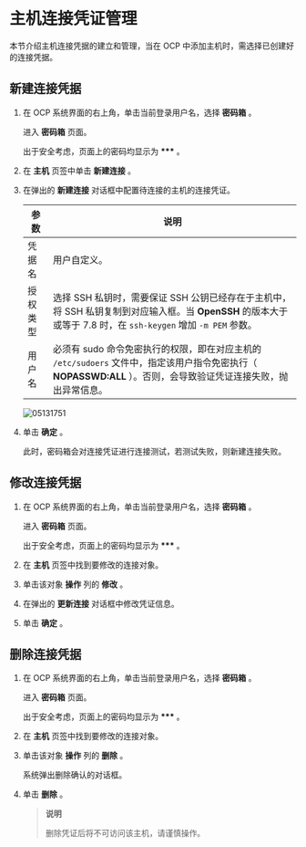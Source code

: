 # 主机连接凭证管理

本节介绍主机连接凭据的建立和管理，当在 OCP 中添加主机时，需选择已创建好的连接凭据。

## 新建连接凭据

1. 在 OCP 系统界面的右上角，单击当前登录用户名，选择 **密码箱** 。

   进入 **密码箱** 页面。

   出于安全考虑，页面上的密码均显示为 **\*\*\*** 。

2. 在 **主机** 页签中单击 **新建连接** 。

3. 在弹出的 **新建连接** 对话框中配置待连接的主机的连接凭证。

   |  参数  |                                                       说明                                                        |
   |------|-----------------------------------------------------------------------------------------------------------------|
   | 凭据名  | 用户自定义。                                                                                                          |
   | 授权类型 | 选择 SSH 私钥时，需要保证 SSH 公钥已经存在于主机中，将 SSH 私钥复制到对应输入框。当 **OpenSSH** 的版本大于或等于 7.8 时，在 `ssh-keygen` 增加 `-m PEM` 参数。 |
   | 用户名  | 必须有 sudo 命令免密执行的权限，即在对应主机的 `/etc/sudoers` 文件中，指定该用户指令免密执行（ **NOPASSWD:ALL** ）。否则，会导致验证凭证连接失败，抛出异常信息。          |

   ![05131751](https://help-static-aliyun-doc.aliyuncs.com/assets/img/zh-CN/6613190261/p273495.png)

4. 单击 **确定** 。

   此时，密码箱会对连接凭证进行连接测试，若测试失败，则新建连接失败。

## 修改连接凭据

1. 在 OCP 系统界面的右上角，单击当前登录用户名，选择 **密码箱** 。

   进入 **密码箱** 页面。

   出于安全考虑，页面上的密码均显示为 **\*\*\*** 。

2. 在 **主机** 页签中找到要修改的连接对象。

3. 单击该对象 **操作** 列的 **修改** 。

4. 在弹出的 **更新连接** 对话框中修改凭证信息。

5. 单击 **确定** 。

## 删除连接凭据

1. 在 OCP 系统界面的右上角，单击当前登录用户名，选择 **密码箱** 。

   进入 **密码箱** 页面。

   出于安全考虑，页面上的密码均显示为 **\*\*\*** 。

2. 在 **主机** 页签中找到要修改的连接对象。

3. 单击该对象 **操作** 列的 **删除** 。

   系统弹出删除确认的对话框。

4. 单击 **删除** 。

   > **说明**
   >
   > 删除凭证后将不可访问该主机，请谨慎操作。
